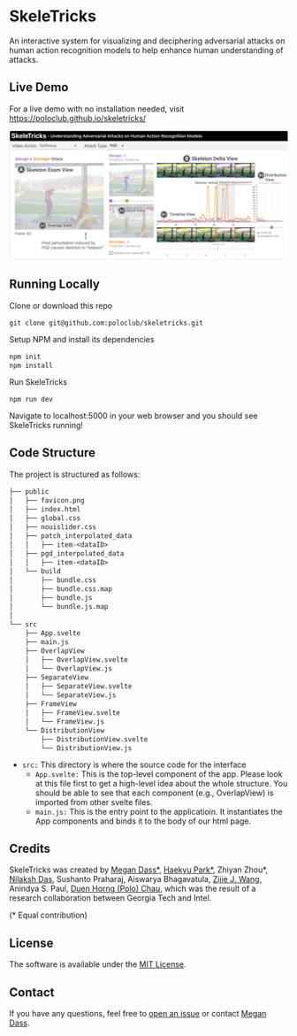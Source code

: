 # SkeleTricks
An interactive system for visualizing and deciphering adversarial attacks on human action recognition models to help enhance human understanding of attacks.

## Live Demo
For a live demo with no installation needed, visit https://poloclub.github.io/skeletricks/

![Main Image](main.png)

## Running Locally
Clone or download this repo
```
git clone git@github.com:poloclub/skeletricks.git
```

Setup NPM and install its dependencies
```
npm init
npm install
```

Run SkeleTricks
```
npm run dev
```
Navigate to localhost:5000 in your web browser and you should see SkeleTricks running!

## Code Structure

The project is structured as follows:
```
├── public
│   ├── favicon.png
│   ├── index.html
│   ├── global.css
│   ├── nouislider.css
│   ├── patch_interpolated_data
│   │   ├── item-<dataID>
│   ├── pgd_interpolated_data
│   │   ├── item-<dataID>
│   └── build
│       ├── bundle.css
│       ├── bundle.css.map
│       ├── bundle.js
│       └── bundle.js.map
│
└── src
    ├── App.svelte
    ├── main.js
    ├── OverlapView
    │   ├── OverlapView.svelte
    │   └── OverlapView.js
    ├── SeparateView
    │   ├── SeparateView.svelte
    │   └── SeparateView.js
    ├── FrameView
    │   ├── FrameView.svelte
    │   └── FrameView.js
    └── DistributionView
        ├── DistributionView.svelte
        └── DistributionView.js
```
- ```src:``` This directory is where the source code for the interface
  - ```App.svelte:``` This is the top-level component of the app. Please look at this file first to get a high-level idea about the whole structure. You should be able to see that each component (e.g., OverlapView) is imported from other svelte files.
  - ```main.js:``` This is the entry point to the applicatioin. It instantiates the App components and binds it to the body of our html page.

## Credits
SkeleTricks was created by [Megan Dass*](http://megandass.me/), [Haekyu Park*](https://haekyu.com/), Zhiyan Zhou*, [Nilaksh Das](http://nilakshdas.com/), Sushanto Praharaj,  Aiswarya Bhagavatula, [Zijie J. Wang](https://zijie.wang/), Anindya S. Paul, [Duen Horng (Polo) Chau](https://www.cc.gatech.edu/~dchau/), which was the result of a research collaboration between Georgia Tech and Intel.

(* Equal contribution)

## License
The software is available under the [MIT License](https://github.com/poloclub/skeletricks/blob/main/LICENSE).

## Contact
If you have any questions, feel free to [open an issue](https://github.com/poloclub/skeletricks/issues/new/choose) or contact [Megan Dass](mailto:mdass3@gatech.edu).
